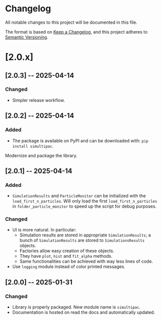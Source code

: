 # Changelog

All notable changes to this project will be documented in this file.

The format is based on [Keep a Changelog](https://keepachangelog.com/en/1.1.0/),
and this project adheres to [Semantic Versioning](https://semver.org/spec/v2.0.0.html).

# [2.0.x]

## [2.0.3] -- 2025-04-14

### Changed

- Simpler release workflow.

## [2.0.2] -- 2025-04-14

### Added

- The package is available on PyPI and can be downloaded with: `pip install simultipac`.

Modernize and package the library.

## [2.0.1] -- 2025-04-14

### Added

- `SimulationResults` and `ParticleMonitor` can be initialized with the `load_first_n_particles`.
  Will only load the first `load_first_n_particles` in `folder_particle_monitor` to speed up the script for debug purposes.

### Changed

- UI is more natural. In particular:
    - Simulation results are stored in appropriate `SimulationResults`; a bunch of `SimulationResults` are stored to `SimulationsResults` objects.
    - Factories allow easy creation of these objects.
    - They have `plot`, `hist` and `fit_alpha` methods.
    - Same functionalities can be achieved with way less lines of code.
- Use `logging` module instead of color printed messages.

## [2.0.0] -- 2025-01-31

### Changed

- Library is properly packaged. New module name is `simultipac`.
- Documentation is hosted on read the docs and automatically updated.

<!-- ## [0.0.0] 1312-01-01 -->
<!---->
<!-- ### Added -->
<!---->
<!-- ### Changed -->
<!---->
<!-- ### Deprecated -->
<!---->
<!-- ### Removed -->
<!---->
<!-- ### Fixed -->
<!---->
<!-- ### Security -->

